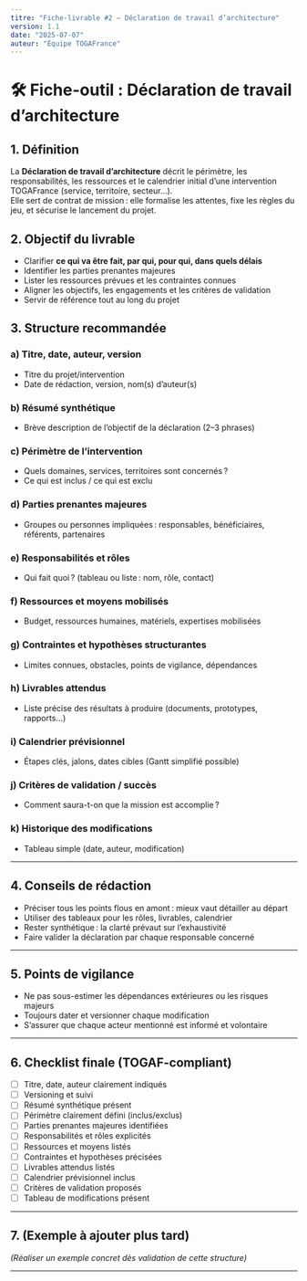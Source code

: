 ```yaml
---
titre: "Fiche-livrable #2 – Déclaration de travail d’architecture"
version: 1.1
date: "2025-07-07"
auteur: "Équipe TOGAFrance"
---
```


# 🛠️ Fiche-outil : Déclaration de travail d’architecture

## 1. Définition

La **Déclaration de travail d’architecture** décrit le périmètre, les responsabilités, les ressources et le calendrier initial d’une intervention TOGAFrance (service, territoire, secteur…).  
Elle sert de contrat de mission : elle formalise les attentes, fixe les règles du jeu, et sécurise le lancement du projet.

## 2. Objectif du livrable

- Clarifier **ce qui va être fait, par qui, pour qui, dans quels délais**
- Identifier les parties prenantes majeures
- Lister les ressources prévues et les contraintes connues
- Aligner les objectifs, les engagements et les critères de validation
- Servir de référence tout au long du projet

## 3. Structure recommandée

### a) Titre, date, auteur, version

- Titre du projet/intervention
- Date de rédaction, version, nom(s) d’auteur(s)

### b) Résumé synthétique

- Brève description de l’objectif de la déclaration (2–3 phrases)

### c) Périmètre de l’intervention

- Quels domaines, services, territoires sont concernés ?
- Ce qui est inclus / ce qui est exclu

### d) Parties prenantes majeures

- Groupes ou personnes impliquées : responsables, bénéficiaires, référents, partenaires

### e) Responsabilités et rôles

- Qui fait quoi ? (tableau ou liste : nom, rôle, contact)

### f) Ressources et moyens mobilisés

- Budget, ressources humaines, matériels, expertises mobilisées

### g) Contraintes et hypothèses structurantes

- Limites connues, obstacles, points de vigilance, dépendances

### h) Livrables attendus

- Liste précise des résultats à produire (documents, prototypes, rapports…)

### i) Calendrier prévisionnel

- Étapes clés, jalons, dates cibles (Gantt simplifié possible)

### j) Critères de validation / succès

- Comment saura-t-on que la mission est accomplie ?

### k) Historique des modifications

- Tableau simple (date, auteur, modification)

---

## 4. Conseils de rédaction

- Préciser tous les points flous en amont : mieux vaut détailler au départ
- Utiliser des tableaux pour les rôles, livrables, calendrier
- Rester synthétique : la clarté prévaut sur l’exhaustivité
- Faire valider la déclaration par chaque responsable concerné

---

## 5. Points de vigilance

- Ne pas sous-estimer les dépendances extérieures ou les risques majeurs
- Toujours dater et versionner chaque modification
- S’assurer que chaque acteur mentionné est informé et volontaire

---

## 6. Checklist finale (TOGAF-compliant)

- [ ] Titre, date, auteur clairement indiqués
- [ ] Versioning et suivi
- [ ] Résumé synthétique présent
- [ ] Périmètre clairement défini (inclus/exclus)
- [ ] Parties prenantes majeures identifiées
- [ ] Responsabilités et rôles explicités
- [ ] Ressources et moyens listés
- [ ] Contraintes et hypothèses précisées
- [ ] Livrables attendus listés
- [ ] Calendrier prévisionnel inclus
- [ ] Critères de validation proposés
- [ ] Tableau de modifications présent

---

## 7. (Exemple à ajouter plus tard)

_(Réaliser un exemple concret dès validation de cette structure)_

---
